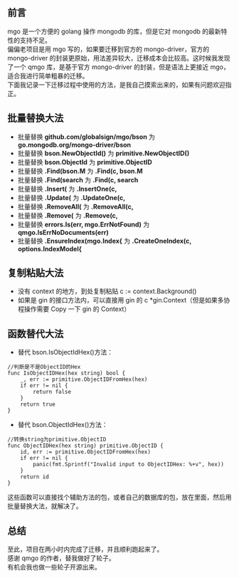 ## 前言

mgo 是一个方便的 golang 操作 mongodb 的库，但是它对 mongodb 的最新特性的支持不足。  
偏偏老项目是用 mgo 写的，如果要迁移到官方的 mongo-driver，官方的 mongo-driver 的封装更原始，用法差异较大，迁移成本会比较高。这时候我发现了一个 qmgo 库，是基于官方 mongo-driver
的封装，但是语法上更接近 mgo，适合我进行简单粗暴的迁移。  
下面我记录一下迁移过程中使用的方法，是我自己摸索出来的，如果有问题欢迎指正。

## 批量替换大法

- 批量替换 **github.com/globalsign/mgo/bson** 为 **go.mongodb.org/mongo-driver/bson**
- 批量替换 **bson.NewObjectId()** 为 **primitive.NewObjectID()**
- 批量替换 **bson.ObjectId** 为 **primitive.ObjectID**
- 批量替换 **.Find(bson.M** 为 **.Find(c, bson.M**
- 批量替换 **.Find(search** 为 **.Find(c, search**
- 批量替换 **.Insert(** 为 **.InsertOne(c,**
- 批量替换 **.Update(** 为 **.UpdateOne(c,**
- 批量替换 **.RemoveAll(** 为 **.RemoveAll(c,**
- 批量替换 **.Remove(** 为 **.Remove(c,**
- 批量替换 **errors.Is(err, mgo.ErrNotFound)** 为 **qmgo.IsErrNoDocuments(err)**
- 批量替换 **.EnsureIndex(mgo.Index{** 为
  **.CreateOneIndex(c, options.IndexModel{**

## 复制粘贴大法

- 没有 context 的地方，到处复制粘贴 c := context.Background()
- 如果是 gin 的接口方法内，可以直接用 gin 的 c \*gin.Context（但是如果多协程操作需要 Copy 一下 gin 的 Context）

## 函数替代大法

- 替代 bson.IsObjectIdHex()方法：

```
//判断是不是ObjectID的Hex
func IsObjectIDHex(hex string) bool {
	_, err := primitive.ObjectIDFromHex(hex)
	if err != nil {
		return false
	}
	return true
}
```

- 替代 bson.ObjectIdHex()方法：

```
//转换string为primitive.ObjectID
func ObjectIDHex(hex string) primitive.ObjectID {
	id, err := primitive.ObjectIDFromHex(hex)
	if err != nil {
		panic(fmt.Sprintf("Invalid input to ObjectIDHex: %+v", hex))
	}
	return id
}
```

这些函数可以直接找个辅助方法的包，或者自己的数据库的包，放在里面，然后用批量替换大法，就解决了。

## 总结

至此，项目在两小时内完成了迁移，并且顺利跑起来了。  
感谢 qmgo 的作者，替我做好了轮子。  
有机会我也做一些轮子开源出来。

